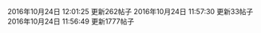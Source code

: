 2016年10月24日 12:01:25         更新262帖子
2016年10月24日 11:57:30         更新33帖子
2016年10月24日 11:56:49         更新1777帖子


